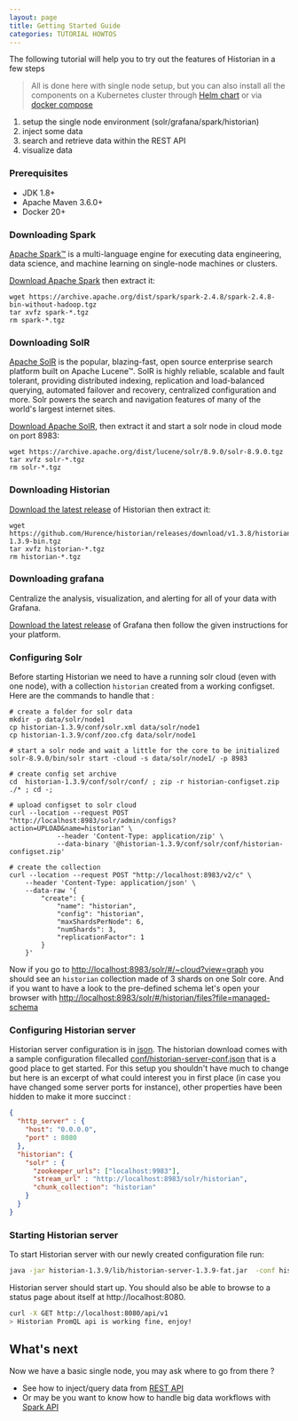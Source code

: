 ```yaml
---
layout: page
title: Getting Started Guide
categories: TUTORIAL HOWTOS
---
```


The following tutorial will help you to try out the features of Historian in a few steps

> All is done here with single node setup, but you can also install all the components on a Kubernetes cluster through [Helm chart](kube-setup) or via [docker compose](docker-setup)

1. setup the single node environment (solr/grafana/spark/historian)
2. inject some data
3. search and retrieve data within the REST API
4. visualize data


### Prerequisites

- JDK 1.8+
- Apache Maven 3.6.0+
- Docker 20+

### Downloading Spark
[Apache Spark™](https://spark.apache.org/) is a multi-language engine for executing data engineering, data science, and machine learning on single-node machines or clusters.

[Download Apache Spark](https://archive.apache.org/dist/spark/spark-2.4.8/spark-2.4.8-bin-without-hadoop.tgz) then extract it:
```shell
wget https://archive.apache.org/dist/spark/spark-2.4.8/spark-2.4.8-bin-without-hadoop.tgz
tar xvfz spark-*.tgz
rm spark-*.tgz
```

### Downloading SolR
[Apache SolR](https://solr.apache.org/) is the popular, blazing-fast, open source enterprise search platform built on Apache Lucene™. SolR is highly reliable, scalable and fault tolerant, providing distributed indexing, replication and load-balanced querying, automated failover and recovery, centralized configuration and more. Solr powers the search and navigation features of many of the world's largest internet sites.

[Download Apache SolR](https://archive.apache.org/dist/lucene/solr/8.9.0/solr-8.9.0.tgz), then extract it and start a solr node in cloud mode on port 8983:
```shell
wget https://archive.apache.org/dist/lucene/solr/8.9.0/solr-8.9.0.tgz
tar xvfz solr-*.tgz
rm solr-*.tgz
```

### Downloading Historian
[Download the latest release](https://github.com/Hurence/historian/releases/download/v1.3.8/historian-1.3.9-bin.tgz) of Historian then extract it:

```shell
wget https://github.com/Hurence/historian/releases/download/v1.3.8/historian-1.3.9-bin.tgz
tar xvfz historian-*.tgz
rm historian-*.tgz
```

### Downloading grafana
Centralize the analysis, visualization, and alerting for all of your data with Grafana.

[Download the latest release](https://grafana.com/grafana/download?edition=oss&platform=linux&plcmt=footer) of Grafana then follow the given instructions for your platform.

### Configuring Solr 
Before starting Historian we need to have a running solr cloud (even with one node), with a collection `historian` created from a working configset. Here are the commands to handle that :

```shell
# create a folder for solr data
mkdir -p data/solr/node1
cp historian-1.3.9/conf/solr.xml data/solr/node1
cp historian-1.3.9/conf/zoo.cfg data/solr/node1

# start a solr node and wait a little for the core to be initialized
solr-8.9.0/bin/solr start -cloud -s data/solr/node1/ -p 8983

# create config set archive
cd  historian-1.3.9/conf/solr/conf/ ; zip -r historian-configset.zip ./* ; cd -;

# upload configset to solr cloud
curl --location --request POST "http://localhost:8983/solr/admin/configs?action=UPLOAD&name=historian" \
            --header 'Content-Type: application/zip' \
            --data-binary '@historian-1.3.9/conf/solr/conf/historian-configset.zip'

# create the collection
curl --location --request POST "http://localhost:8983/v2/c" \
    --header 'Content-Type: application/json' \
    --data-raw '{
        "create": {
            "name": "historian",
            "config": "historian",
            "maxShardsPerNode": 6,
            "numShards": 3,
            "replicationFactor": 1
        }
    }'
```

Now if you go to [http://localhost:8983/solr/#/~cloud?view=graph](http://localhost:8983/solr/#/~cloud?view=graph) you should see an `historian` collection made of 3 shards on one Solr core. And if you want to have a look to the pre-defined schema let's open your browser with [http://localhost:8983/solr/#/historian/files?file=managed-schema](http://localhost:8983/solr/#/historian/files?file=managed-schema)


### Configuring Historian server
Historian server configuration is in [json](https://www.json.org/). The historian download comes with a sample configuration filecalled [conf/historian-server-conf.json](https://github.com/Hurence/historian/blob/master/historian-resources/conf/historian-server-conf.json) that is a good place to get started. For this setup you shouldn't have much to change but here is an excerpt of what could interest you in first place (in case you have changed some server ports for instance), other properties have been hidden to make it more succinct  :

```json
{
  "http_server" : {
    "host": "0.0.0.0",
    "port" : 8080
  },
  "historian": {
    "solr" : {
      "zookeeper_urls": ["localhost:9983"],
      "stream_url" : "http://localhost:8983/solr/historian",
      "chunk_collection": "historian"
    }
  }
}
```

### Starting Historian server
To start Historian server with our newly created configuration file run:

```bash
java -jar historian-1.3.9/lib/historian-server-1.3.9-fat.jar  -conf historian-1.3.9/conf/historian-server-conf.json 
```

Historian server should start up. You should also be able to browse to a status page about itself at http://localhost:8080. 

```bash
curl -X GET http://localhost:8080/api/v1
> Historian PromQL api is working fine, enjoy!
```



## What's next
Now we have a basic single node, you may ask where to go from there ?

- See how to inject/query data from [REST API](rest-api)
- Or may be you want to know how to handle big data workflows with [Spark API](spark-api)